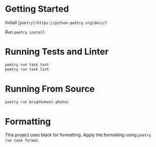 # Getting Started

Install [`poetry](https://python-poetry.org/docs/)`

Run `poetry install`

# Running Tests and Linter

```sh
poetry run task test
poetry run task lint
```

# Running From Source

```sh
poetry run brightwheel-photos
```

# Formatting

This project uses black for formatting. Apply the formatting using `poetry run
task format`.
